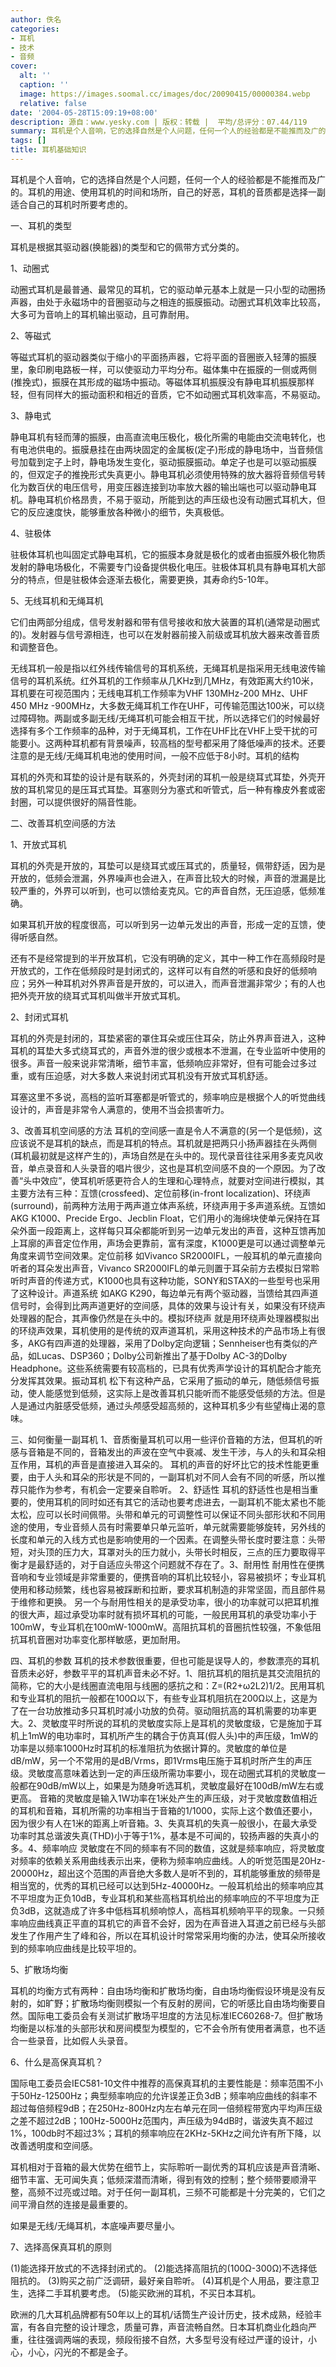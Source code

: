 ```yaml
---
author: 佚名
categories:
- 耳机
- 技术
- 音频
cover:
  alt: ''
  caption: ''
  image: https://images.soomal.cc/images/doc/20090415/00000384.webp
  relative: false
date: '2004-05-28T15:09:19+08:00'
description: 源自：www.yesky.com | 版权：转载 |  平均/总评分：07.44/119
summary: 耳机是个人音响，它的选择自然是个人问题，任何一个人的经验都是不能推而及广的。耳机的用途、使用耳机的时间和场所，自己的好恶，耳机的音质都是选择一副适合自己的耳机时所要考虑的
tags: []
title: 耳机基础知识
---
```


耳机是个人音响，它的选择自然是个人问题，任何一个人的经验都是不能推而及广的。耳机的用途、使用耳机的时间和场所，自己的好恶，耳机的音质都是选择一副适合自己的耳机时所要考虑的。

一、耳机的类型

耳机是根据其驱动器(换能器)的类型和它的佩带方式分类的。

1、动圈式

动圈式耳机是最普通、最常见的耳机，它的驱动单元基本上就是一只小型的动圈扬声器，由处于永磁场中的音圈驱动与之相连的振膜振动。动圈式耳机效率比较高，大多可为音响上的耳机输出驱动，且可靠耐用。

2、等磁式

等磁式耳机的驱动器类似于缩小的平面扬声器，它将平面的音圈嵌入轻薄的振膜里，象印刷电路板一样，可以使驱动力平均分布。磁体集中在振膜的一侧或两侧(推挽式)，振膜在其形成的磁场中振动。等磁体耳机振膜没有静电耳机振膜那样轻，但有同样大的振动面积和相近的音质，它不如动圈式耳机效率高，不易驱动。

3、静电式

静电耳机有轻而薄的振膜，由高直流电压极化，极化所需的电能由交流电转化，也有电池供电的。振膜悬挂在由两块固定的金属板(定子)形成的静电场中，当音频信号加载到定子上时，静电场发生变化，驱动振膜振动。单定子也是可以驱动振膜的，但双定子的推挽形式失真更小。静电耳机必须使用特殊的放大器将音频信号转化为数百伏的电压信号，用变压器连接到功率放大器的输出端也可以驱动静电耳机。静电耳机价格昂贵，不易于驱动，所能到达的声压级也没有动圈式耳机大，但它的反应速度快，能够重放各种微小的细节，失真极低。

4、驻极体

驻极体耳机也叫固定式静电耳机，它的振膜本身就是极化的或者由振膜外极化物质发射的静电场极化，不需要专门设备提供极化电压。驻极体耳机具有静电耳机大部分的特点，但是驻极体会逐渐去极化，需要更换，其寿命约5-10年。

5、无线耳机和无绳耳机

它们由两部分组成，信号发射器和带有信号接收和放大装置的耳机(通常是动圈式的)。发射器与信号源相连，也可以在发射器前接入前级或耳机放大器来改善音质和调整音色。

无线耳机一般是指以红外线传输信号的耳机系统，无绳耳机是指采用无线电波传输信号的耳机系统。红外耳机的工作频率从几KHz到几MHz，有效距离大约10米，耳机要在可视范围内；无线电耳机工作频率为VHF 130MHz-200 MHz、UHF 450 MHz -900MHz，大多数无绳耳机工作在UHF，可传输范围达100米，可以绕过障碍物。两副或多副无线/无绳耳机可能会相互干扰，所以选择它们的时候最好选择有多个工作频率的品种，对于无绳耳机，工作在UHF比在VHF上受干扰的可能要小。这两种耳机都有背景噪声，较高档的型号都采用了降低噪声的技术。还要注意的是无线/无绳耳机电池的使用时间，一般不应低于8小时。耳机的结构

耳机的外壳和耳垫的设计是有联系的，外壳封闭的耳机一般是绕耳式耳垫，外壳开放的耳机常见的是压耳式耳垫。耳塞则分为塞式和听管式，后一种有橡皮外套或密封圈，可以提供很好的隔音性能。

二、改善耳机空间感的方法

1、开放式耳机

耳机的外壳是开放的，耳垫可以是绕耳式或压耳式的，质量轻，佩带舒适，因为是开放的，低频会泄漏，外界噪声也会进入，在声音比较大的时候，声音的泄漏是比较严重的，外界可以听到，也可以馈给麦克风。它的声音自然，无压迫感，低频准确。

如果耳机开放的程度很高，可以听到另一边单元发出的声音，形成一定的互馈，使得听感自然。

还有不是经常提到的半开放耳机，它没有明确的定义，其中一种工作在高频段时是开放式的，工作在低频段时是封闭式的，这样可以有自然的听感和良好的低频响应；另外一种耳机对外界声音是开放的，可以进入，而声音泄漏非常少；有的人也把外壳开放的绕耳式耳机叫做半开放式耳机。

2、封闭式耳机

耳机的外壳是封闭的，耳垫紧密的罩住耳朵或压住耳朵，防止外界声音进入，这种耳机的耳垫大多式绕耳式的，声音外泄的很少或根本不泄漏，在专业监听中使用的很多。声音一般来说非常清晰，细节丰富，低频响应非常好，但有可能会过多过重，或有压迫感，对大多数人来说封闭式耳机没有开放式耳机舒适。

耳塞这里不多说，高档的监听耳塞都是听管式的，频率响应是根据个人的听觉曲线设计的，声音是非常令人满意的，使用不当会损害听力。

3、改善耳机空间感的方法 耳机的空间感一直是令人不满意的(另一个是低频)，这应该说不是耳机的缺点，而是耳机的特点。耳机就是把两只小扬声器挂在头两侧(耳机最初就是这样产生的)，声场自然是在头中的。现代录音往往采用多麦克风收音，单点录音和人头录音的唱片很少，这也是耳机空间感不良的一个原因。为了改善“头中效应”，使耳机听感更符合人的生理和心理特点，就要对空间进行模拟，其主要方法有三种：互馈(crossfeed)、定位前移(in-front localization)、环绕声(surround)，前两种方法用于两声道立体声系统，环绕声用于多声道系统。互馈如AKG K1000、Precide Ergo、Jecblin Float，它们用小的海绵块使单元保持在耳朵外面一段距离上，这样每只耳朵都能听到另一边单元发出的声音，这种互馈再加上耳廓的声音定位作用，声场会更靠前，富有深度，K1000更是可以通过调整单元角度来调节空间效果。定位前移 如Vivanco SR2000IFL，一般耳机的单元直接向听者的耳朵发出声音，Vivanco SR2000IFL的单元则置于耳朵前方去模拟日常聆听时声音的传递方式，K1000也具有这种功能，SONY和STAX的一些型号也采用了这种设计。声道系统 如AKG K290，每边单元有两个驱动器，当馈给其四声道信号时，会得到比两声道更好的空间感，具体的效果与设计有关，如果没有环绕声处理器的配合，其声像仍然是在头中的。模拟环绕声 就是用环绕声处理器模拟出的环绕声效果，耳机使用的是传统的双声道耳机，采用这种技术的产品市场上有很多，AKG有四声道的处理器，采用了Dolby定向逻辑；Sennheiser也有类似的产品，如Lucas、DSP360；Dolby公司新推出了基于Dolby AC-3的Dolby Headphone。这些系统需要有较高档的，已具有优秀声学设计的耳机配合才能充分发挥其效果。振动耳机 松下有这种产品，它采用了振动的单元，随低频信号振动，使人能感觉到低频，这实际上是改善耳机只能听而不能感受低频的方法。但是人是通过内脏感受低频，通过头颅感受超高频的，这种耳机多少有些望梅止渴的意味。

三、如何衡量一副耳机 1、音质衡量耳机可以用一些评价音箱的方法，但耳机的听感与音箱是不同的，音箱发出的声波在空气中衰减、发生干涉，与人的头和耳朵相互作用，耳机的声音是直接进入耳朵的。 耳机的声音的好坏比它的技术性能更重要，由于人头和耳朵的形状是不同的，一副耳机对不同人会有不同的听感，所以推荐只能作为参考，有机会一定要亲自聆听。 2、舒适性 耳机的舒适性也是相当重要的，使用耳机的同时如还有其它的活动也要考虑进去，一副耳机不能太紧也不能太松，应可以长时间佩带。头带和单元的可调整性可以保证不同头部形状和不同用途的使用，专业音频人员有时需要单只单元监听，单元就需要能够旋转，另外线的长度和单元的入线方式也是影响使用的一个因素。在调整头带长度时要注意：头带短，对头顶的压力大，耳罩对头的压力就小，头带长时相反，三点的压力要取得平衡才是最舒适的，对于自适应头带这个问题就不存在了。3、耐用性 耐用性在便携音响和专业领域是非常重要的，便携音响的耳机比较轻小，容易被损坏；专业耳机使用和移动频繁，线也容易被踩断和拉断，要求耳机制造的非常坚固，而且部件易于维修和更换。 另一个与耐用性相关的是承受功率，很小的功率就可以把耳机推的很大声，超过承受功率时就有损坏耳机的可能，一般民用耳机的承受功率小于100mW，专业耳机在100mW-1000mW。高阻抗耳机的音圈抗性较强，不象低阻抗耳机音圈对功率变化那样敏感，更加耐用。

四、耳机的参数 耳机的技术参数很重要，但也可能是误导人的，参数漂亮的耳机音质未必好，参数平平的耳机声音未必不好。1、阻抗耳机的阻抗是其交流阻抗的简称，它的大小是线圈直流电阻与线圈的感抗之和：Z=(R2+ω2L2)1/2。民用耳机和专业耳机的阻抗一般都在100Ω以下，有些专业耳机阻抗在200Ω以上，这是为了在一台功放推动多只耳机时减小功放的负荷。驱动阻抗高的耳机需要的功率更大。2、灵敏度平时所说的耳机的灵敏度实际上是耳机的灵敏度级，它是施加于耳机上1mW的电功率时，耳机所产生的耦合于仿真耳(假人头)中的声压级，1mW的功率是以频率1000Hz时耳机的标准阻抗为依据计算的。灵敏度的单位是dB/mW，另一个不常用的是dB/Vrms，即1Vrms电压施于耳机时所产生的声压级。灵敏度高意味着达到一定的声压级所需功率要小，现在动圈式耳机的灵敏度一般都在90dB/mW以上，如果是为随身听选耳机，灵敏度最好在100dB/mW左右或更高。 音箱的灵敏度是输入1W功率在1米处产生的声压级，对于灵敏度数值相近的耳机和音箱，耳机所需的功率相当于音箱的1/1000，实际上这个数值还要小，因为很少有人在1米的距离上听音箱。3、失真耳机的失真一般很小，在最大承受功率时其总谐波失真(THD)小于等于1%，基本是不可闻的，较扬声器的失真小的多。4、频率响应 灵敏度在不同的频率有不同的数值，这就是频率响应，将灵敏度对频率的依赖关系用曲线表示出来，便称为频率响应曲线。人的听觉范围是20Hz-20000Hz，超出这个范围的声音绝大多数人是听不到的，耳机能够重放的频带是相当宽的，优秀的耳机已经可以达到5Hz-40000Hz。一般耳机给出的频率响应其不平坦度为正负10dB，专业耳机和某些高档耳机给出的频率响应的不平坦度为正负3dB，这就造成了许多中低档耳机频响惊人，高档耳机频响平平的现象。一只频率响应曲线真正平直的耳机它的声音不会好，因为在声音进入耳道之前已经与头部发生了作用产生了峰和谷，所以在耳机设计时常常采用均衡的办法，使耳朵所接收到的频率响应曲线是比较平坦的。

5、扩散场均衡

耳机的均衡方式有两种：自由场均衡和扩散场均衡，自由场均衡假设环境是没有反射的，如旷野；扩散场均衡则模拟一个有反射的房间，它的听感比自由场均衡要自然。国际电工委员会有关测试扩散场平坦度的方法见标准IEC60268-7。但扩散场均衡是以标准的头部形状和房间模型为模型的，它不会令所有使用者满意，也不适合一些录音，比如假人头录音。

6、什么是高保真耳机？

国际电工委员会IEC581-10文件中推荐的高保真耳机的主要性能是：频率范围不小于50Hz-12500Hz；典型频率响应的允许误差正负3dB；频率响应曲线的斜率不超过每倍频程9dB；在250Hz-800Hz内左右单元在同一倍频程带宽内平均声压级之差不超过2dB；100Hz-5000Hz范围内，声压级为94dB时，谐波失真不超过1%，100db时不超过3%；耳机的频率响应在2KHz-5KHz之间允许有所下降，以改善透明度和空间感。

耳机相对于音箱的最大优势在细节上，实际聆听一副优秀的耳机应该是声音清晰、细节丰富、无可闻失真；低频深潜而清晰，得到有效的控制；整个频带要顺滑平整，高频不过亮或过暗。对于任何一副耳机，三频不可能都是十分完美的，它们之间平滑自然的连接是最重要的。

如果是无线/无绳耳机，本底噪声要尽量小。

7、选择高保真耳机的原则

(1)能选择开放式的不选择封闭式的。 (2)能选择高阻抗的(100Ω-300Ω)不选择低阻抗的。 (3)购买之前广泛调研，最好亲自聆听。 (4)耳机是个人用品，要注意卫生，选择二手耳机要考虑。 (5)能买欧洲的耳机，不买日本耳机。

欧洲的几大耳机品牌都有50年以上的耳机/话筒生产设计历史，技术成熟，经验丰富，有各自完整的设计理念，质量可靠，声音流畅自然。日本耳机商业化趋向严重，往往强调两端的表现，频段衔接不自然，大多型号没有经过严谨的设计，小心，小心，闪光的不都是金子。
